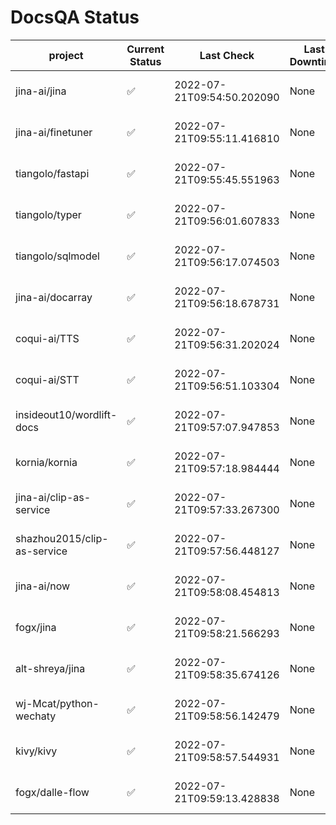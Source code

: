# DocsQA Status

|          project          |Current Status|        Last Check        |Last Downtime|                % Uptime                |
|---------------------------|--------------|--------------------------|-------------|----------------------------------------|
|jina-ai/jina               |✅            |2022-07-21T09:54:50.202090|None         |100.0 (since 2022-07-21 09:54:19.516597)|
|jina-ai/finetuner          |✅            |2022-07-21T09:55:11.416810|None         |100.0 (since 2022-07-21 09:54:19.516597)|
|tiangolo/fastapi           |✅            |2022-07-21T09:55:45.551963|None         |100.0 (since 2022-07-21 09:54:19.516597)|
|tiangolo/typer             |✅            |2022-07-21T09:56:01.607833|None         |100.0 (since 2022-07-21 09:54:19.516597)|
|tiangolo/sqlmodel          |✅            |2022-07-21T09:56:17.074503|None         |100.0 (since 2022-07-21 09:54:19.516597)|
|jina-ai/docarray           |✅            |2022-07-21T09:56:18.678731|None         |100.0 (since 2022-07-21 09:54:19.516597)|
|coqui-ai/TTS               |✅            |2022-07-21T09:56:31.202024|None         |100.0 (since 2022-07-21 09:54:19.516597)|
|coqui-ai/STT               |✅            |2022-07-21T09:56:51.103304|None         |100.0 (since 2022-07-21 09:54:19.516597)|
|insideout10/wordlift-docs  |✅            |2022-07-21T09:57:07.947853|None         |100.0 (since 2022-07-21 09:54:19.516597)|
|kornia/kornia              |✅            |2022-07-21T09:57:18.984444|None         |100.0 (since 2022-07-21 09:54:19.516597)|
|jina-ai/clip-as-service    |✅            |2022-07-21T09:57:33.267300|None         |100.0 (since 2022-07-21 09:54:19.516597)|
|shazhou2015/clip-as-service|✅            |2022-07-21T09:57:56.448127|None         |100.0 (since 2022-07-21 09:54:19.516597)|
|jina-ai/now                |✅            |2022-07-21T09:58:08.454813|None         |100.0 (since 2022-07-21 09:54:19.516597)|
|fogx/jina                  |✅            |2022-07-21T09:58:21.566293|None         |100.0 (since 2022-07-21 09:54:19.516597)|
|alt-shreya/jina            |✅            |2022-07-21T09:58:35.674126|None         |100.0 (since 2022-07-21 09:54:19.516597)|
|wj-Mcat/python-wechaty     |✅            |2022-07-21T09:58:56.142479|None         |100.0 (since 2022-07-21 09:54:19.516597)|
|kivy/kivy                  |✅            |2022-07-21T09:58:57.544931|None         |100.0 (since 2022-07-21 09:54:19.516597)|
|fogx/dalle-flow            |✅            |2022-07-21T09:59:13.428838|None         |100.0 (since 2022-07-21 09:54:19.516597)|
